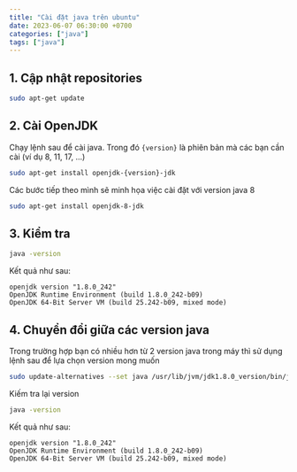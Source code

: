 ```yaml
---
title: "Cài đặt java trên ubuntu"
date: 2023-06-07 06:30:00 +0700
categories: ["java"]
tags: ["java"]
---
```


## 1. Cập nhật repositories

```sh
sudo apt-get update
```

## 2. Cài OpenJDK

Chạy lệnh sau để cài java. Trong đó `{version}` là phiên bản mà các bạn cần cài (ví dụ 8, 11, 17, ...)

```sh
sudo apt-get install openjdk-{version}-jdk
```

Các bước tiếp theo mình sẽ minh họa việc cài đặt với version java 8

```sh
sudo apt-get install openjdk-8-jdk
```

## 3. Kiểm tra

```sh
java -version
```
Kết quả như sau:
```
openjdk version "1.8.0_242"
OpenJDK Runtime Environment (build 1.8.0_242-b09)
OpenJDK 64-Bit Server VM (build 25.242-b09, mixed mode)
```

## 4. Chuyển đổi giữa các version java

Trong trường hợp bạn có nhiều hơn từ 2 version java trong máy thì sử dụng lệnh sau 
để lựa chọn version mong muốn

```sh
sudo update-alternatives --set java /usr/lib/jvm/jdk1.8.0_version/bin/java
``` 

Kiếm tra lại version

```sh
java -version
```

Kết quả như sau:
```
openjdk version "1.8.0_242"
OpenJDK Runtime Environment (build 1.8.0_242-b09)
OpenJDK 64-Bit Server VM (build 25.242-b09, mixed mode)
```
